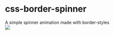 # css-border-spinner  
A simple spinner animation made with border-styles  
![](http://i.imgur.com/YiQwc6i.jpg)

